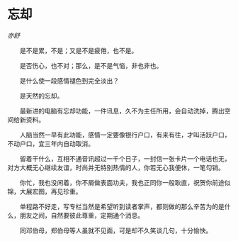 # 忘却

*亦舒*

　　是不是累，不是；又是不是疲倦，也不是。

　　是否伤心，也不对；那么，是不是气恼，非也非也。

　　是什么使一段感情褪色到完全淡出？

　　是天然的忘却。

　　最新进的电脑有忘却功能，一件讯息，久不为主任所用，会自动洗掉，腾出空间给新资料。

　　人脑当然一早有此功能，感情一定要像银行户口，有来有往，才叫活跃户口，不动户口，宜三年内自动取消。

　　留着干什么，互相不通音讯超过一千个日子，一封信一张卡片一个电话也无，对方大概无心继续友谊，时尚并无特别热情的人，你若无心我便休，一笔勾销。

　　你忙，我也没闲着，你不屑做表面功夫，我也正同你一般耿直，祝贺你前途似锦，大展宏图，再见珍重。

　　单程路不好走，写专栏当然是希望听到读者掌声，都则做的那么辛苦为的是什么，朋友之间，自然要彼此尊重，定期通个消息。

　　同邓伯母，郑伯母等人虽就不见面，可是却不久笑谈几句，十分愉快。